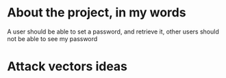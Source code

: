 # About the project, in my words

A user should be able to set a password, and retrieve it, other users should not be able to see my password

# Attack vectors ideas